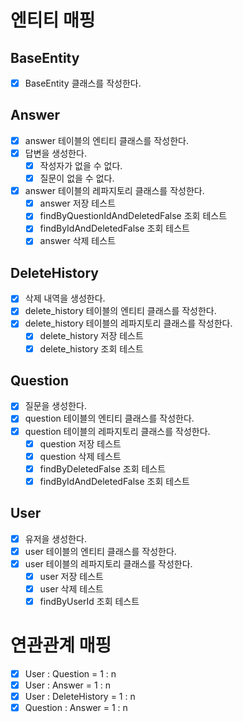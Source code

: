# 엔티티 매핑

## BaseEntity

- [x] BaseEntity 클래스를 작성한다.

## Answer

- [X] answer 테이블의 엔티티 클래스를 작성한다.
- [x] 답변을 생성한다.
    - [x] 작성자가 없을 수 없다.
    - [x] 질문이 없을 수 없다.
- [x] answer 테이블의 레파지토리 클래스를 작성한다.
    - [x] answer 저장 테스트
    - [x] findByQuestionIdAndDeletedFalse 조회 테스트
    - [x] findByIdAndDeletedFalse 조회 테스트
    - [x] answer 삭제 테스트

## DeleteHistory

- [x] 삭제 내역을 생성한다.
- [x] delete_history 테이블의 엔티티 클래스를 작성한다.
- [x] delete_history 테이블의 레파지토리 클래스를 작성한다.
    - [x] delete_history 저장 테스트
    - [x] delete_history 조회 테스트

## Question

- [x] 질문을 생성한다.
- [x] question 테이블의 엔티티 클래스를 작성한다.
- [x] question 테이블의 레파지토리 클래스를 작성한다.
    - [x] question 저장 테스트
    - [x] question 삭제 테스트
    - [x] findByDeletedFalse 조회 테스트
    - [x] findByIdAndDeletedFalse 조회 테스트

## User

- [x] 유저을 생성한다.
- [x] user 테이블의 엔티티 클래스를 작성한다.
- [x] user 테이블의 레파지토리 클래스를 작성한다.
    - [x] user 저장 테스트
    - [x] user 삭제 테스트
    - [x] findByUserId 조회 테스트

# 연관관계 매핑

- [x] User : Question = 1 : n
- [x] User : Answer = 1 : n
- [x] User : DeleteHistory = 1 : n
- [x] Question : Answer = 1 : n
